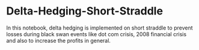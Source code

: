 # Delta-Hedging-Short-Straddle
In this notebook, delta hedging is implemented on short straddle to prevent losses during black swan events like dot com crisis, 2008 financial crisis and also to increase the profits in general.
